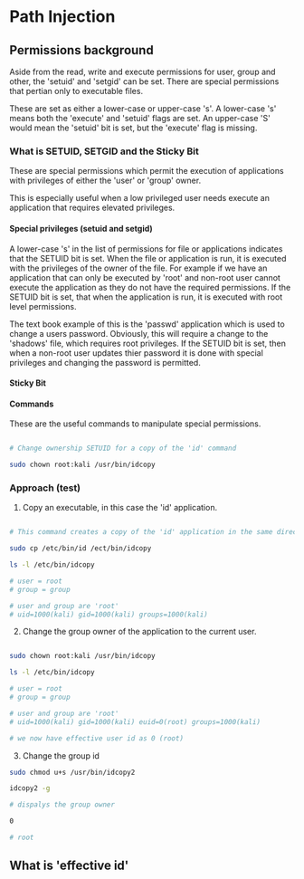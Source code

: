 # Path Injection
## Permissions background
Aside from the read, write and execute permissions for user, group and other, the 'setuid' and 'setgid' can be set.  There are special permissions that pertian only to executable files.

These are set as either a lower-case or upper-case 's'.  A lower-case 's' means both the 'execute' and 'setuid' flags are set.  An upper-case 'S' would mean the 'setuid' bit is set, but the 'execute' flag is missing.
### What is SETUID, SETGID and the Sticky Bit
These are special permissions which permit the execution of applications with privileges of either the 'user' or 'group' owner.

This is especially useful when a low privileged user needs execute an application that requires elevated privileges.
#### Special privileges (setuid and setgid)
A lower-case 's' in the list of permissions for file or applications indicates that the SETUID bit is set.  When the file or application is run, it is executed with the privileges of the owner of the file.  For example if we have an application that can only be executed by 'root' and non-root user cannot execute the application as they do not have the required permissions.  If the SETUID bit is set, that when the application is run, it is executed with root level permissions.

The text book example of this is the 'passwd' application which is used to change a users password.  Obviously, this will require a change to the 'shadows' file, which requires root privileges.  If the SETUID bit is set, then when a non-root user updates thier password it is done with special privileges and changing the password is permitted.
#### Sticky Bit
#### Commands
These are the useful commands to manipulate special permissions.
~~~ bash

# Change ownership SETUID for a copy of the 'id' command

sudo chown root:kali /usr/bin/idcopy

~~~
### Approach (test)
1.  Copy an executable, in this case the 'id' application.

~~~ bash

# This command creates a copy of the 'id' application in the same directory 'idcopy'

sudo cp /etc/bin/id /ect/bin/idcopy

ls -l /etc/bin/idcopy

# user = root
# group = group

# user and group are 'root'
# uid=1000(kali) gid=1000(kali) groups=1000(kali)

~~~

2.  Change the group owner of the application to the current user.

~~~ bash

sudo chown root:kali /usr/bin/idcopy

ls -l /etc/bin/idcopy

# user = root
# group = group

# user and group are 'root'
# uid=1000(kali) gid=1000(kali) euid=0(root) groups=1000(kali)

# we now have effective user id as 0 (root)

~~~

3.  Change the group id

~~~ bash
sudo chmod u+s /usr/bin/idcopy2

idcopy2 -g

# dispalys the group owner

0

# root

~~~
## What is 'effective id'